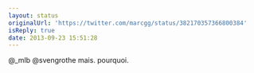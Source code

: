 ```yaml
---
layout: status
originalUrl: 'https://twitter.com/marcgg/status/382170357366800384'
isReply: true
date: 2013-09-23 15:51:28
---
```


@_mlb @svengrothe mais. pourquoi.
